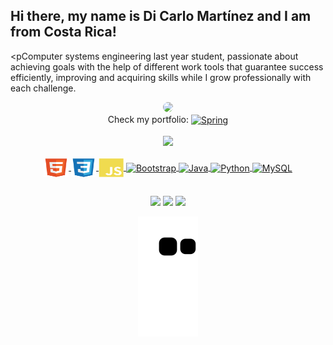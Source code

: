 ## Hi there, my name is Di Carlo Martínez and I am from Costa Rica!
<pComputer systems engineering last year student, passionate about achieving goals with the help of different work tools that guarantee success efficiently, improving and acquiring skills while I grow professionally with each challenge.</p>
<div align="center">
 <img  style="border-radius:50%" width="200px" src="https://avatars.githubusercontent.com/u/58798908?v=4"/>
  
  <div>
    Check my portfolio:
<a color="white" href="https://dicarlomtz.github.io/dicarlomtzweb/"  ><img align="center" alt="Spring" height="30" width="40" src="https://icongr.am/jam/arrow-square-up-right-f.svg?size=148&color=0c0404"> </a>
    
  </div>
 </div>
 
<br>

<div align="center">
  <a href="https://github.com/dicarlomtz">
 
  <img height="180em" src="https://avatars.githubusercontent.com/u/67888776?v=4"/>
</div>
<div align="center" style="display: inline_block"><br>
  <img align="center" alt="HTML" height="30" width="40" src="https://raw.githubusercontent.com/devicons/devicon/master/icons/html5/html5-original.svg">
  <img align="center" alt="CSS" height="30" width="40" src="https://raw.githubusercontent.com/devicons/devicon/master/icons/css3/css3-original.svg">
  <img align="center" alt="Js" height="30" width="40" src="https://raw.githubusercontent.com/devicons/devicon/master/icons/javascript/javascript-plain.svg">
  <img align="center" alt="Bootstrap" height="30" width="40" src="https://icongr.am/devicon/bootstrap-plain-wordmark.svg?size=148&color=0c0404">
  <img align="center" alt="Java" height="30" width="40" src="https://icongr.am/devicon/java-original.svg?size=148&color=0c0404">
    <img align="center" alt="Python" height="30" width="40" src="https://www.pngmart.com/files/7/Python-Transparent-Background.png">
 <img align="center" alt="MySQL" height="30" width="40" src="https://icongr.am/devicon/mysql-original.svg?size=148&color=0c0404">
</div>
  
  ##
 
<div align="center"> 
  <a href="https://www.instagram.com/dicarlomtz/" target="_blank"><img src="https://img.shields.io/badge/-Instagram-%23E4405F?style=for-the-badge&logo=instagram&logoColor=white" target="_blank"></a>
  <a href = "mailto:dicarlomtz@gmail.com"><img src="https://img.shields.io/badge/-Gmail-%23333?style=for-the-badge&logo=gmail&logoColor=white" target="_blank"></a>
  <a href="https://www.linkedin.com/in/dicarlomtz" target="_blank"><img src="https://img.shields.io/badge/-LinkedIn-%230077B5?style=for-the-badge&logo=linkedin&logoColor=white" target="_blank"></a> 
 
  ![Snake animation](https://github.com/rafaballerini/rafaballerini/blob/output/github-contribution-grid-snake.svg)
 
</div>
